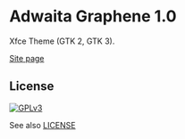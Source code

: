 Adwaita Graphene 1.0
======

Xfce Theme (GTK 2, GTK 3).

[Site page](http://xfce-look.org/content/show.php?action=content&content=157905)


License
-------

[![GPLv3](http://www.gnu.org/graphics/gplv3-88x31.png)](http://www.gnu.org/licenses/gpl-3.0.txt)

See also [LICENSE](LICENSE)
